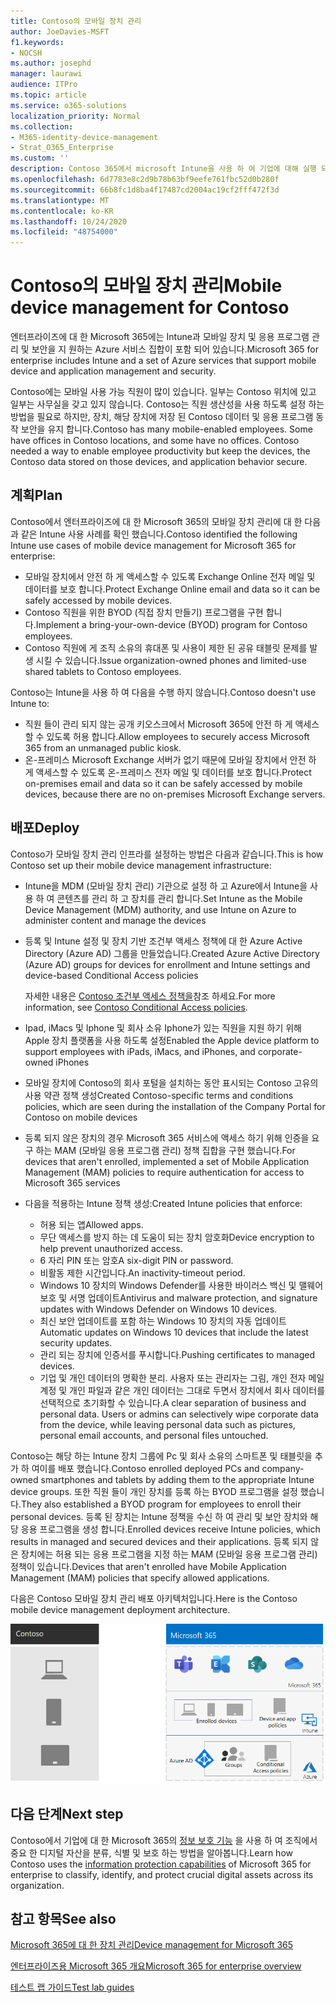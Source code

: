 ```yaml
---
title: Contoso의 모바일 장치 관리
author: JoeDavies-MSFT
f1.keywords:
- NOCSH
ms.author: josephd
manager: laurawi
audience: ITPro
ms.topic: article
ms.service: o365-solutions
localization_priority: Normal
ms.collection:
- M365-identity-device-management
- Strat_O365_Enterprise
ms.custom: ''
description: Contoso 365에서 microsoft Intune을 사용 하 여 기업에 대해 실행 되는 앱과 장치를 관리 하는 방법을 이해 합니다.
ms.openlocfilehash: 6d7783e8c2d9b78b63bf9eefe761fbc52d0b280f
ms.sourcegitcommit: 66b8fc1d8ba4f17487cd2004ac19cf2fff472f3d
ms.translationtype: MT
ms.contentlocale: ko-KR
ms.lasthandoff: 10/24/2020
ms.locfileid: "48754000"
---
```

# <a name="mobile-device-management-for-contoso"></a><span data-ttu-id="cf492-103">Contoso의 모바일 장치 관리</span><span class="sxs-lookup"><span data-stu-id="cf492-103">Mobile device management for Contoso</span></span>

<span data-ttu-id="cf492-104">엔터프라이즈에 대 한 Microsoft 365에는 Intune과 모바일 장치 및 응용 프로그램 관리 및 보안을 지 원하는 Azure 서비스 집합이 포함 되어 있습니다.</span><span class="sxs-lookup"><span data-stu-id="cf492-104">Microsoft 365 for enterprise includes Intune and a set of Azure services that support mobile device and application management and security.</span></span>

<span data-ttu-id="cf492-p101">Contoso에는 모바일 사용 가능 직원이 많이 있습니다. 일부는 Contoso 위치에 있고 일부는 사무실을 갖고 있지 않습니다. Contoso는 직원 생산성을 사용 하도록 설정 하는 방법을 필요로 하지만, 장치, 해당 장치에 저장 된 Contoso 데이터 및 응용 프로그램 동작 보안을 유지 합니다.</span><span class="sxs-lookup"><span data-stu-id="cf492-p101">Contoso has many mobile-enabled employees. Some have offices in Contoso locations, and some have no offices. Contoso needed a way to enable employee productivity but keep the devices, the Contoso data stored on those devices, and application behavior secure.</span></span>

## <a name="plan"></a><span data-ttu-id="cf492-108">계획</span><span class="sxs-lookup"><span data-stu-id="cf492-108">Plan</span></span>

<span data-ttu-id="cf492-109">Contoso에서 엔터프라이즈에 대 한 Microsoft 365의 모바일 장치 관리에 대 한 다음과 같은 Intune 사용 사례를 확인 했습니다.</span><span class="sxs-lookup"><span data-stu-id="cf492-109">Contoso identified the following Intune use cases of mobile device management for Microsoft 365 for enterprise:</span></span>

- <span data-ttu-id="cf492-110">모바일 장치에서 안전 하 게 액세스할 수 있도록 Exchange Online 전자 메일 및 데이터를 보호 합니다.</span><span class="sxs-lookup"><span data-stu-id="cf492-110">Protect Exchange Online email and data so it can be safely accessed by mobile devices.</span></span>
- <span data-ttu-id="cf492-111">Contoso 직원을 위한 BYOD (직접 장치 만들기) 프로그램을 구현 합니다.</span><span class="sxs-lookup"><span data-stu-id="cf492-111">Implement a bring-your-own-device (BYOD) program for Contoso employees.</span></span>
- <span data-ttu-id="cf492-112">Contoso 직원에 게 조직 소유의 휴대폰 및 사용이 제한 된 공유 태블릿 문제를 발생 시킬 수 있습니다.</span><span class="sxs-lookup"><span data-stu-id="cf492-112">Issue organization-owned phones and limited-use shared tablets to Contoso employees.</span></span>

<span data-ttu-id="cf492-113">Contoso는 Intune을 사용 하 여 다음을 수행 하지 않습니다.</span><span class="sxs-lookup"><span data-stu-id="cf492-113">Contoso doesn't use Intune to:</span></span>

- <span data-ttu-id="cf492-114">직원 들이 관리 되지 않는 공개 키오스크에서 Microsoft 365에 안전 하 게 액세스할 수 있도록 허용 합니다.</span><span class="sxs-lookup"><span data-stu-id="cf492-114">Allow employees to securely access Microsoft 365 from an unmanaged public kiosk.</span></span>
- <span data-ttu-id="cf492-115">온-프레미스 Microsoft Exchange 서버가 없기 때문에 모바일 장치에서 안전 하 게 액세스할 수 있도록 온-프레미스 전자 메일 및 데이터를 보호 합니다.</span><span class="sxs-lookup"><span data-stu-id="cf492-115">Protect on-premises email and data so it can be safely accessed by mobile devices, because there are no on-premises Microsoft Exchange servers.</span></span>

## <a name="deploy"></a><span data-ttu-id="cf492-116">배포</span><span class="sxs-lookup"><span data-stu-id="cf492-116">Deploy</span></span>

<span data-ttu-id="cf492-117">Contoso가 모바일 장치 관리 인프라를 설정하는 방법은 다음과 같습니다.</span><span class="sxs-lookup"><span data-stu-id="cf492-117">This is how Contoso set up their mobile device management infrastructure:</span></span>

- <span data-ttu-id="cf492-118">Intune을 MDM (모바일 장치 관리) 기관으로 설정 하 고 Azure에서 Intune을 사용 하 여 콘텐츠를 관리 하 고 장치를 관리 합니다.</span><span class="sxs-lookup"><span data-stu-id="cf492-118">Set Intune as the Mobile Device Management (MDM) authority, and use Intune on Azure to administer content and manage the devices</span></span>
- <span data-ttu-id="cf492-119">등록 및 Intune 설정 및 장치 기반 조건부 액세스 정책에 대 한 Azure Active Directory (Azure AD) 그룹을 만들었습니다.</span><span class="sxs-lookup"><span data-stu-id="cf492-119">Created Azure Active Directory (Azure AD) groups for devices for enrollment and Intune settings and device-based Conditional Access policies</span></span>

  <span data-ttu-id="cf492-120">자세한 내용은 [Contoso 조건부 액세스 정책을](contoso-identity.md#conditional-access-policies-for-identity-and-device-access)참조 하세요.</span><span class="sxs-lookup"><span data-stu-id="cf492-120">For more information, see [Contoso Conditional Access policies](contoso-identity.md#conditional-access-policies-for-identity-and-device-access).</span></span>

- <span data-ttu-id="cf492-121">Ipad, iMacs 및 Iphone 및 회사 소유 Iphone가 있는 직원을 지원 하기 위해 Apple 장치 플랫폼을 사용 하도록 설정</span><span class="sxs-lookup"><span data-stu-id="cf492-121">Enabled the Apple device platform to support employees with iPads, iMacs, and iPhones, and corporate-owned iPhones</span></span>
- <span data-ttu-id="cf492-122">모바일 장치에 Contoso의 회사 포털을 설치하는 동안 표시되는 Contoso 고유의 사용 약관 정책 생성</span><span class="sxs-lookup"><span data-stu-id="cf492-122">Created Contoso-specific terms and conditions policies, which are seen during the installation of the Company Portal for Contoso on mobile devices</span></span>
- <span data-ttu-id="cf492-123">등록 되지 않은 장치의 경우 Microsoft 365 서비스에 액세스 하기 위해 인증을 요구 하는 MAM (모바일 응용 프로그램 관리) 정책 집합을 구현 했습니다.</span><span class="sxs-lookup"><span data-stu-id="cf492-123">For devices that aren't enrolled, implemented a set of Mobile Application Management (MAM) policies to require authentication for access to Microsoft 365 services</span></span>
- <span data-ttu-id="cf492-124">다음을 적용하는 Intune 정책 생성:</span><span class="sxs-lookup"><span data-stu-id="cf492-124">Created Intune policies that enforce:</span></span>
  - <span data-ttu-id="cf492-125">허용 되는 앱</span><span class="sxs-lookup"><span data-stu-id="cf492-125">Allowed apps.</span></span>
  - <span data-ttu-id="cf492-126">무단 액세스를 방지 하는 데 도움이 되는 장치 암호화</span><span class="sxs-lookup"><span data-stu-id="cf492-126">Device encryption to help prevent unauthorized access.</span></span>
  - <span data-ttu-id="cf492-127">6 자리 PIN 또는 암호</span><span class="sxs-lookup"><span data-stu-id="cf492-127">A six-digit PIN or password.</span></span>
  - <span data-ttu-id="cf492-128">비활동 제한 시간입니다.</span><span class="sxs-lookup"><span data-stu-id="cf492-128">An inactivity-timeout period.</span></span>
  - <span data-ttu-id="cf492-129">Windows 10 장치의 Windows Defender를 사용한 바이러스 백신 및 맬웨어 보호 및 서명 업데이트</span><span class="sxs-lookup"><span data-stu-id="cf492-129">Antivirus and malware protection, and signature updates with Windows Defender on Windows 10 devices.</span></span>
  - <span data-ttu-id="cf492-130">최신 보안 업데이트를 포함 하는 Windows 10 장치의 자동 업데이트</span><span class="sxs-lookup"><span data-stu-id="cf492-130">Automatic updates on Windows 10 devices that include the latest security updates.</span></span>
  - <span data-ttu-id="cf492-131">관리 되는 장치에 인증서를 푸시합니다.</span><span class="sxs-lookup"><span data-stu-id="cf492-131">Pushing certificates to managed devices.</span></span>
  - <span data-ttu-id="cf492-p102">기업 및 개인 데이터의 명확한 분리. 사용자 또는 관리자는 그림, 개인 전자 메일 계정 및 개인 파일과 같은 개인 데이터는 그대로 두면서 장치에서 회사 데이터를 선택적으로 초기화할 수 있습니다.</span><span class="sxs-lookup"><span data-stu-id="cf492-p102">A clear separation of business and personal data. Users or admins can selectively wipe corporate data from the device, while leaving personal data such as pictures, personal email accounts, and personal files untouched.</span></span>

<span data-ttu-id="cf492-134">Contoso는 해당 하는 Intune 장치 그룹에 Pc 및 회사 소유의 스마트폰 및 태블릿을 추가 하 여이를 배포 했습니다.</span><span class="sxs-lookup"><span data-stu-id="cf492-134">Contoso enrolled deployed PCs and company-owned smartphones and tablets by adding them to the appropriate Intune device groups.</span></span> <span data-ttu-id="cf492-135">또한 직원 들이 개인 장치를 등록 하는 BYOD 프로그램을 설정 했습니다.</span><span class="sxs-lookup"><span data-stu-id="cf492-135">They also established a BYOD program for employees to enroll their personal devices.</span></span> <span data-ttu-id="cf492-136">등록 된 장치는 Intune 정책을 수신 하 여 관리 및 보안 장치와 해당 응용 프로그램을 생성 합니다.</span><span class="sxs-lookup"><span data-stu-id="cf492-136">Enrolled devices receive Intune policies, which results in managed and secured devices and their applications.</span></span> <span data-ttu-id="cf492-137">등록 되지 않은 장치에는 허용 되는 응용 프로그램을 지정 하는 MAM (모바일 응용 프로그램 관리) 정책이 있습니다.</span><span class="sxs-lookup"><span data-stu-id="cf492-137">Devices that aren't enrolled have Mobile Application Management (MAM) policies that specify allowed applications.</span></span>

<span data-ttu-id="cf492-138">다음은 Contoso 모바일 장치 관리 배포 아키텍처입니다.</span><span class="sxs-lookup"><span data-stu-id="cf492-138">Here is the Contoso mobile device management deployment architecture.</span></span>

![Contoso 모바일 장치 관리 배포 인프라](../media/contoso-mdm/contoso-mdm-fig1.png)

## <a name="next-step"></a><span data-ttu-id="cf492-140">다음 단계</span><span class="sxs-lookup"><span data-stu-id="cf492-140">Next step</span></span>

<span data-ttu-id="cf492-141">Contoso에서 기업에 대 한 Microsoft 365의 [정보 보호 기능](contoso-info-protect.md) 을 사용 하 여 조직에서 중요 한 디지털 자산을 분류, 식별 및 보호 하는 방법을 알아봅니다.</span><span class="sxs-lookup"><span data-stu-id="cf492-141">Learn how Contoso uses the [information protection capabilities](contoso-info-protect.md) of Microsoft 365 for enterprise to classify, identify, and protect crucial digital assets across its organization.</span></span>

## <a name="see-also"></a><span data-ttu-id="cf492-142">참고 항목</span><span class="sxs-lookup"><span data-stu-id="cf492-142">See also</span></span>

[<span data-ttu-id="cf492-143">Microsoft 365에 대 한 장치 관리</span><span class="sxs-lookup"><span data-stu-id="cf492-143">Device management for Microsoft 365</span></span>](device-management-roadmap-microsoft-365.md)

[<span data-ttu-id="cf492-144">엔터프라이즈용 Microsoft 365 개요</span><span class="sxs-lookup"><span data-stu-id="cf492-144">Microsoft 365 for enterprise overview</span></span>](microsoft-365-overview.md)

[<span data-ttu-id="cf492-145">테스트 랩 가이드</span><span class="sxs-lookup"><span data-stu-id="cf492-145">Test lab guides</span></span>](m365-enterprise-test-lab-guides.md)

